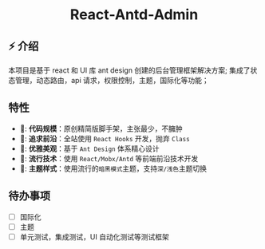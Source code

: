 <h1 align="center">React-Antd-Admin</h1>

## ⚡ 介绍

本项目是基于 react 和 UI 库 ant design 创建的后台管理框架解决方案;
集成了状态管理，动态路由，api 请求，权限控制，主题，国际化等功能；

## 特性

- 📐: **代码规模**：原创精简版脚手架，主张最少，不臃肿
- 🚅: **追求前沿**：全站使用 `React Hooks` 开发，抛弃 `Class`
- 💎: **优雅美观**：基于 `Ant Design` 体系精心设计
- 🚀: **流行技术**：使用 `React/Mobx/Antd` 等前端前沿技术开发
- 🎨: **主题样式**：使用流行的`暗黑模式`主题，支持`深/浅色`主题切换

## 待办事项

- [ ] 国际化
- [ ] 主题
- [ ] 单元测试，集成测试，UI 自动化测试等测试框架
